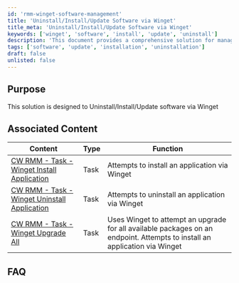 ```yaml
---
id: 'rmm-winget-software-management'
title: 'Uninstall/Install/Update Software via Winget'
title_meta: 'Uninstall/Install/Update Software via Winget'
keywords: ['winget', 'software', 'install', 'update', 'uninstall']
description: 'This document provides a comprehensive solution for managing software installations, updates, and uninstalls using Winget. It includes associated tasks for installing, uninstalling, and upgrading applications on endpoints, ensuring efficient software management.'
tags: ['software', 'update', 'installation', 'uninstallation']
draft: false
unlisted: false
---
```

## Purpose

This solution is designed to Uninstall/Install/Update software via Winget

## Associated Content

| Content                                                                                                   | Type | Function                                                                                                      |
|-----------------------------------------------------------------------------------------------------------|------|---------------------------------------------------------------------------------------------------------------|
| [CW RMM - Task - Winget Install Application](https://proval.itglue.com/5078775/docs/13472474#version=published&amp;documentMode=view) | Task | Attempts to install an application via Winget                                                                 |
| [CW RMM - Task - Winget Uninstall Application](https://proval.itglue.com/5078775/docs/13473023#version=published&amp;documentMode=view) | Task | Attempts to uninstall an application via Winget                                                               |
| [CW RMM - Task - Winget Upgrade All](https://proval.itglue.com/5078775/docs/13473030#version=published&amp;documentMode=view) | Task | Uses Winget to attempt an upgrade for all available packages on an endpoint. Attempts to install an application via Winget |

## FAQ





